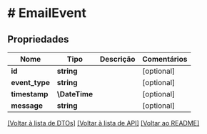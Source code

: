 # # EmailEvent

## Propriedades

Nome | Tipo | Descrição | Comentários
------------ | ------------- | ------------- | -------------
**id** | **string** |  | [optional]
**event_type** | **string** |  | [optional]
**timestamp** | **\DateTime** |  | [optional]
**message** | **string** |  | [optional]

[[Voltar à lista de DTOs]](../../README.md#models) [[Voltar à lista de API]](../../README.md#endpoints) [[Voltar ao README]](../../README.md)
